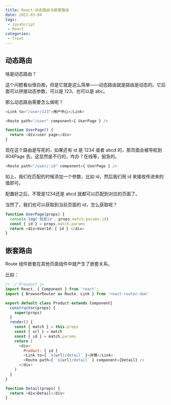 ```yaml
---
title: React-动态路由与嵌套路由
date: 2021-03-04
tags:
 - JavaScript
 - React
categories:
 - front
---
```


## 动态路由

啥是动态路由？

这个问题看似很白痴，但是它就是这么简单——动态路由就是路由是动态的。它后面可以拼接动态参数，可以是 123，也可以是 abc。

那么动态路由需要怎么做呢？

```js
<Link to="/user/123">用户中心</Link>

<Route path="/user" component={ UserPage } />

function UserPage() {
  return <div>user page</div>
}
```
现在这个路由是写死的，如果还有 id 是 1234 或者 abcd 的，那页面会被导航到 404Page 去。这显然是不行的，咋办？在线等，挺急的。

```js
<Route path="/user/:id" component={ UserPage } />
```

如上，我们在匹配的时候添加一个参数，比如 id，然后我们用 id 来接收传进来的值即可。

配置好之后，不管是1234还是 abcd 就都可以匹配到对应的页面了。

当然了，我们也可以获取到当前页面的 id，怎么获取呢？

```js
function UserPage(props) {
  console.log('我是id', props.match.params.id)
  const { id } = props.match.params
  return <div>UserId：{ id } </div>
}
```

## 嵌套路由

Route 组件嵌套在其他页面组件中就产生了嵌套关系。

比如：
```js
// ./ Prouduct.js
import React, { Component } from 'react';
import { BrowserRouter as Route, Link } from 'react-router-dom'

export default class Product extends Component{
  constructor(props) {
    super(props)
  }
  render() {
    const { match } = this.props
    const { url } = match
    const { id } = match.params
    return (
      <div>
        Product: { id }
        <Link to={ `${url}/detail` }>详情</Link>
        <Route path={ `${url}/detail` } component={Detail} />
      </div>
    )
  }
}

function Detail(props) {
  return <div>Detail</div>
}
```


